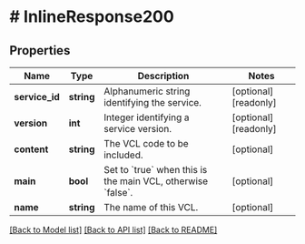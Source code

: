 # # InlineResponse200

## Properties

Name | Type | Description | Notes
------------ | ------------- | ------------- | -------------
**service_id** | **string** | Alphanumeric string identifying the service. | [optional] [readonly]
**version** | **int** | Integer identifying a service version. | [optional] [readonly]
**content** | **string** | The VCL code to be included. | [optional]
**main** | **bool** | Set to &#x60;true&#x60; when this is the main VCL, otherwise &#x60;false&#x60;. | [optional]
**name** | **string** | The name of this VCL. | [optional]

[[Back to Model list]](../../README.md#models) [[Back to API list]](../../README.md#endpoints) [[Back to README]](../../README.md)
